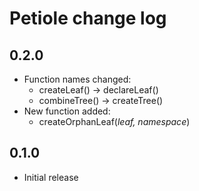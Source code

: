 # Petiole change log

## 0.2.0

* Function names changed:
  * createLeaf() -> declareLeaf()
  * combineTree() -> createTree()
* New function added:
  * createOrphanLeaf(*leaf, namespace*)

## 0.1.0

* Initial release